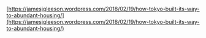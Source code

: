 [https://jamesjgleeson.wordpress.com/2018/02/19/how-tokyo-built-its-way-to-abundant-housing/](https://jamesjgleeson.wordpress.com/2018/02/19/how-tokyo-built-its-way-to-abundant-housing/)